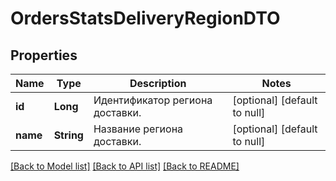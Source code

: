 # OrdersStatsDeliveryRegionDTO
## Properties

| Name | Type | Description | Notes |
|------------ | ------------- | ------------- | -------------|
| **id** | **Long** | Идентификатор региона доставки. | [optional] [default to null] |
| **name** | **String** | Название региона доставки. | [optional] [default to null] |

[[Back to Model list]](../README.md#documentation-for-models) [[Back to API list]](../README.md#documentation-for-api-endpoints) [[Back to README]](../README.md)

